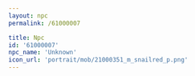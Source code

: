 ```yaml
---
layout: npc
permalink: /61000007

title: Npc
id: '61000007'
npc_name: 'Unknown'
icon_url: 'portrait/mob/21000351_m_snailred_p.png'
---
```

